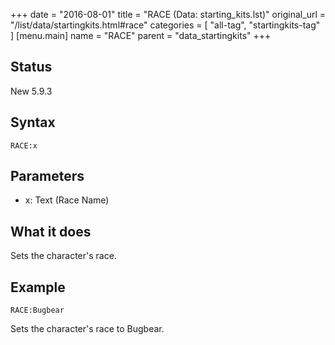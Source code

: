 +++
date = "2016-08-01"
title = "RACE (Data: starting_kits.lst)"
original_url = "/list/data/startingkits.html#race"
categories = [ "all-tag", "startingkits-tag" ]
[menu.main]
    name = "RACE"
    parent = "data_startingkits"
+++

## Status

New 5.9.3

## Syntax

`RACE:x`

## Parameters

-   x: Text (Race Name)



What it does
------------

Sets the character's race.

Example
-------

`RACE:Bugbear`

Sets the character's race to Bugbear.

